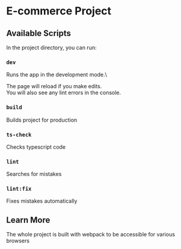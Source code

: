 # E-commerce Project

## Available Scripts

In the project directory, you can run:

### `dev`

Runs the app in the development mode.\

The page will reload if you make edits.\
You will also see any lint errors in the console.

### `build`

Builds project for production 

### `ts-check`

Checks typescript code

### `lint`

Searches for mistakes 

### `lint:fix`

Fixes mistakes automatically

## Learn More

The whole project is built with webpack to be accessible for various browsers
